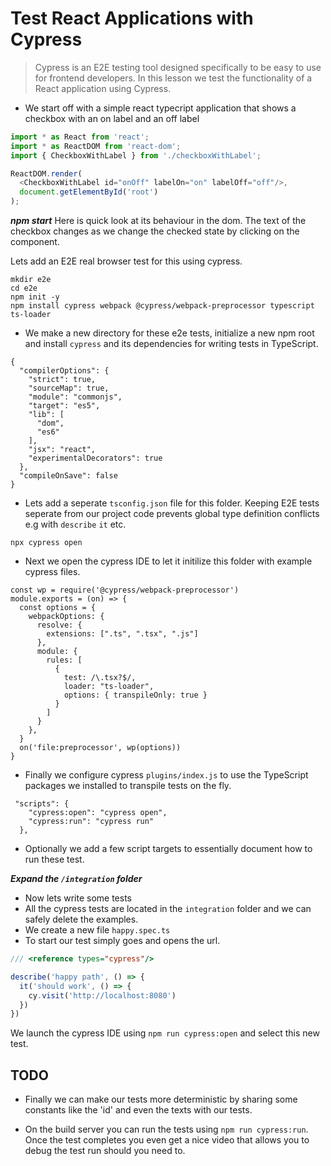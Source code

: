 # Test React Applications with Cypress

> Cypress is an E2E testing tool designed specifically to be easy to use for frontend developers. In this lesson we test the functionality of a React application using Cypress.

* We start off with a simple react typecript application that shows a checkbox with an on label and an off label

```js
import * as React from 'react';
import * as ReactDOM from 'react-dom';
import { CheckboxWithLabel } from './checkboxWithLabel';

ReactDOM.render(
  <CheckboxWithLabel id="onOff" labelOn="on" labelOff="off"/>,
  document.getElementById('root')
);
```

***npm start***
Here is quick look at its behaviour in the dom. The text of the checkbox changes as we change the checked state by clicking on the component.  

Lets add an E2E real browser test for this using cypress.

```
mkdir e2e
cd e2e
npm init -y
npm install cypress webpack @cypress/webpack-preprocessor typescript ts-loader
```
* We make a new directory for these e2e tests, initialize a new npm root and install `cypress` and its dependencies for writing tests in TypeScript. 

```
{
  "compilerOptions": {
    "strict": true,
    "sourceMap": true,
    "module": "commonjs",
    "target": "es5",
    "lib": [
      "dom",
      "es6"
    ],
    "jsx": "react",
    "experimentalDecorators": true
  },
  "compileOnSave": false
}
```

* Lets add a seperate `tsconfig.json` file for this folder. Keeping E2E tests seperate from our project code prevents global type definition conflicts e.g with `describe` `it` etc. 

```
npx cypress open
```
* Next we open the cypress IDE to let it initilize this folder with example cypress files.


```
const wp = require('@cypress/webpack-preprocessor')
module.exports = (on) => {
  const options = {
    webpackOptions: {
      resolve: {
        extensions: [".ts", ".tsx", ".js"]
      },
      module: {
        rules: [
          {
            test: /\.tsx?$/,
            loader: "ts-loader",
            options: { transpileOnly: true }
          }
        ]
      }
    },
  }
  on('file:preprocessor', wp(options))
}
```
* Finally we configure cypress `plugins/index.js` to use the TypeScript packages we installed to transpile tests on the fly.

```
 "scripts": {
    "cypress:open": "cypress open",
    "cypress:run": "cypress run"
  },
```
* Optionally we add a few script targets to essentially document how to run these test. 

***Expand the `/integration` folder***
* Now lets write some tests
* All the cypress tests are located in the `integration` folder and we can safely delete the examples. 
* We create a new file `happy.spec.ts` 
* To start our test simply goes and opens the url. 

```ts
/// <reference types="cypress"/>

describe('happy path', () => {
  it('should work', () => {
    cy.visit('http://localhost:8080')
  })
})
```

We launch the cypress IDE using `npm run cypress:open` and select this new test.


## TODO 
* Finally we can make our tests more deterministic by sharing some constants like the 'id' and even the texts with our tests.

* On the build server you can run the tests using `npm run cypress:run`. Once the test completes you even get a nice video that allows you to debug the test run should you need to.
